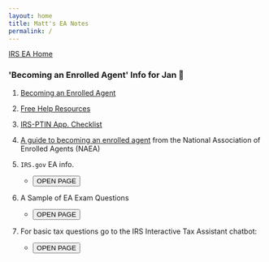 ```yaml
---
layout: home
title: Matt's EA Notes
permalink: /
---
```


<script>
function button1() { window.open("https://www.irs.gov/tax-professionals/enrolled-agents"); }
function button2() { window.open("https://www.test-guide.com/enrolled-agent-exam.html"); }
function button3() { window.open("https://www.irs.gov/help/ita"); }
</script>

[IRS EA Home](https://mcc-us.github.io/irs.ea/)

### 'Becoming an Enrolled Agent' Info for Jan :honeybee:

1. [Becoming an Enrolled Agent](https://mcc-us.github.io/irs.ea/pages/01-minor-p5279/)

2. [Free Help Resources](https://mcc-us.github.io/irs.ea/pages/02-free-help-resources/)

3. [IRS-PTIN App. Checklist](https://mcc-us.github.io/irs.ea/2024-08-25-PTIN.app.checklist.html)

4. [A guide to becoming an enrolled agent](https://www.naea.org/education-events/the-definitive-guide-to-becoming-an-enrolled-agent/) from the National Association of Enrolled Agents (NAEA)

5. `IRS.gov` EA info.
   - <button onclick="button1()">OPEN PAGE</button>

6. A Sample of EA Exam Questions
   - <button onclick="button2()">OPEN PAGE</button>

7. For basic tax questions go to the IRS Interactive Tax Assistant chatbot:
   - <button onclick="button3()">OPEN PAGE</button>

